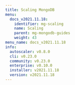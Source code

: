 ```yaml
---
title: Scaling MongoDB
menu:
  docs_v2021.11.18:
    identifier: mg-scaling
    name: Scaling
    parent: mg-mongodb-guides
    weight: 43
menu_name: docs_v2021.11.18
info:
  autoscaler: v0.8.0
  cli: v0.23.0
  community: v0.23.0
  enterprise: v0.10.0
  installer: v2021.11.18
  version: v2021.11.18
---
```


